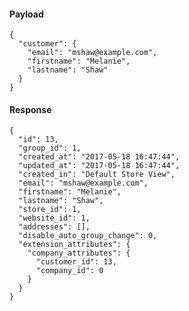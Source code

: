 <CodeBlock variant="tabs" slots="heading, code" repeat="2" languages="JSON, JSON"/>

#### Payload

```
{
  "customer": {
    "email": "mshaw@example.com",
    "firstname": "Melanie",
    "lastname": "Shaw"
  }
}
```

#### Response

```
{
  "id": 13,
  "group_id": 1,
  "created_at": "2017-05-18 16:47:44",
  "updated_at": "2017-05-18 16:47:44",
  "created_in": "Default Store View",
  "email": "mshaw@example.com",
  "firstname": "Melanie",
  "lastname": "Shaw",
  "store_id": 1,
  "website_id": 1,
  "addresses": [],
  "disable_auto_group_change": 0,
  "extension_attributes": {
    "company_attributes": {
      "customer_id": 13,
      "company_id": 0
    }
  }
}
```